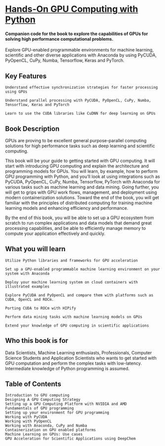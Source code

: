 # [Hands-On GPU Computing with Python](https://www.amazon.in/Hands-GPU-Computing-Python-computational-ebook/dp/B07RXSSXWP/)

#### Companion code for the book to explore the capabilities of GPUs for solving high performance computational problems.

Explore GPU-enabled programmable environments for machine learning, scientific and other diverse applications with Anaconda by using PyCUDA, PyOpenCL, CuPy, Numba, Tensorflow, Keras and PyTorch.

## Key Features

    Understand effective synchronization strategies for faster processing using GPUs
    
    Understand parallel processing with PyCUDA, PyOpenCL, CuPy, Numba, Tensorflow, Keras and PyTorch
    
    Learn to use the CUDA libraries like CuDNN for deep learning on GPUs

## Book Description

GPUs are proving to be excellent general purpose-parallel computing solutions for high performance tasks such as deep learning and scientific computing.

This book will be your guide to getting started with GPU computing. It will start with introducing GPU computing and explain the architecture and programming models for GPUs. You will learn, by example, how to perform GPU programming with Python, and you’ll look at using integrations such as PyCUDA, PyOpenCL, CuPy, Numba, Tensorflow, PyTorch with Anaconda for various tasks such as machine learning and data mining. Going further, you will get to grips with GPU work flows, management, and deployment using modern containerization solutions. Toward the end of the book, you will get familiar with the principles of distributed computing for training machine learning models and enhancing efficiency and performance.

By the end of this book, you will be able to set up a GPU ecosystem from scratch to run complex applications and data models that demand great processing capabilities, and be able to efficiently manage memory to compute your application effectively and quickly.

## What you will learn

    Utilize Python libraries and frameworks for GPU acceleration
    
    Set up a GPU-enabled programmable machine learning environment on your system with Anaconda
    
    Deploy your machine learning system on cloud containers with illustrated examples
    
    Explore PyCUDA and PyOpenCL and compare them with platforms such as CUDA, OpenCL and ROCm.
    
    Porting CUDA to ROCm with HIPify
    
    Perform data mining tasks with machine learning models on GPUs
    
    Extend your knowledge of GPU computing in scientific applications

## Who this book is for

Data Scientists, Machine Learning enthusiasts, Professionals, Computer Science Students and Application Scientists who wants to get started with GPU computation and perform the complex tasks with low-latency. Intermediate knowledge of Python programming is assumed.

## Table of Contents

    Introduction to GPU computing
    Designing A GPU Computing Strategy
    Setting up a GPU Computing Platform with NVIDIA and AMD
    Fundamentals of GPU programming
    Setting up your environment for GPU programming
    Working with PyCUDA
    Working with PyOpenCL
    Working with Anaconda, CuPy and Numba
    Containerization on GPU enabled platforms
    Machine Learning on GPUs: Use cases
    GPU Acceleration for Scientific Applications using DeepChem
